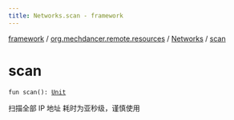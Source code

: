 ```yaml
---
title: Networks.scan - framework
---
```


[framework](../../index.html) / [org.mechdancer.remote.resources](../index.html) / [Networks](index.html) / [scan](./scan.html)

# scan

`fun scan(): `[`Unit`](https://kotlinlang.org/api/latest/jvm/stdlib/kotlin/-unit/index.html)

扫描全部 IP 地址
耗时为亚秒级，谨慎使用

